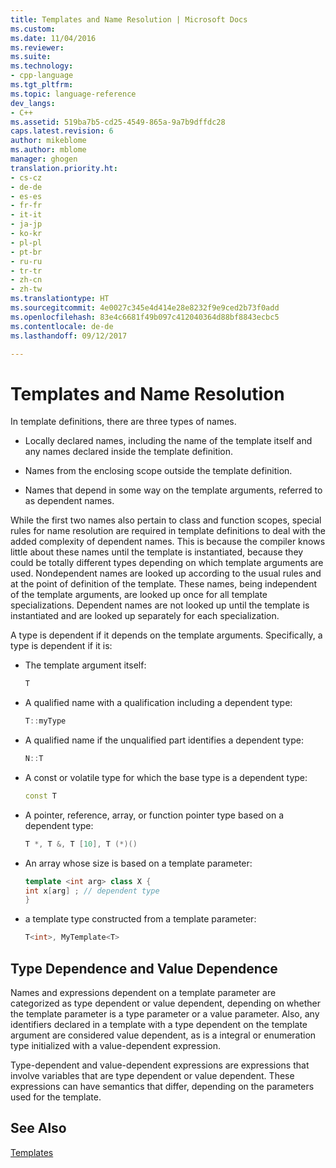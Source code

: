 ```yaml
---
title: Templates and Name Resolution | Microsoft Docs
ms.custom: 
ms.date: 11/04/2016
ms.reviewer: 
ms.suite: 
ms.technology:
- cpp-language
ms.tgt_pltfrm: 
ms.topic: language-reference
dev_langs:
- C++
ms.assetid: 519ba7b5-cd25-4549-865a-9a7b9dffdc28
caps.latest.revision: 6
author: mikeblome
ms.author: mblome
manager: ghogen
translation.priority.ht:
- cs-cz
- de-de
- es-es
- fr-fr
- it-it
- ja-jp
- ko-kr
- pl-pl
- pt-br
- ru-ru
- tr-tr
- zh-cn
- zh-tw
ms.translationtype: HT
ms.sourcegitcommit: 4e0027c345e4d414e28e8232f9e9ced2b73f0add
ms.openlocfilehash: 83e4c6681f49b097c412040364d88bf8843ecbc5
ms.contentlocale: de-de
ms.lasthandoff: 09/12/2017

---
```

# <a name="templates-and-name-resolution"></a>Templates and Name Resolution

In template definitions, there are three types of names.  
  
-   Locally declared names, including the name of the template itself and any names declared inside the template definition.  
  
-   Names from the enclosing scope outside the template definition.  
  
-   Names that depend in some way on the template arguments, referred to as dependent names.  
  
 While the first two names also pertain to class and function scopes, special rules for name resolution are required in template definitions to deal with the added complexity of dependent names. This is because the compiler knows little about these names until the template is instantiated, because they could be totally different types depending on which template arguments are used. Nondependent names are looked up according to the usual rules and at the point of definition of the template. These names, being independent of the template arguments, are looked up once for all template specializations. Dependent names are not looked up until the template is instantiated and are looked up separately for each specialization.  
  
 A type is dependent if it depends on the template arguments. Specifically, a type is dependent if it is:  
  
-   The template argument itself:  
  
    ```cpp
    T  
    ```  
  
-   A qualified name with a qualification including a dependent type:  
  
    ```cpp
    T::myType  
    ```  
  
-   A qualified name if the unqualified part identifies a dependent type:  
  
    ```cpp
    N::T  
    ```  
  
-   A const or volatile type for which the base type is a dependent type:  
  
    ```cpp
    const T  
    ```  
  
-   A pointer, reference, array, or function pointer type based on a dependent type:  
  
    ```cpp
    T *, T &, T [10], T (*)()  
    ```  
  
-   An array whose size is based on a template parameter:  
  
    ```cpp
    template <int arg> class X {  
    int x[arg] ; // dependent type  
    }  
    ```  
  
-   a template type constructed from a template parameter:  
  
    ```cpp
    T<int>, MyTemplate<T>  
    ```  
  
## <a name="type-dependence-and-value-dependence"></a>Type Dependence and Value Dependence

 Names and expressions dependent on a template parameter are categorized as type dependent or value dependent, depending on whether the template parameter is a type parameter or a value parameter. Also, any identifiers declared in a template with a type dependent on the template argument are considered value dependent, as is a integral or enumeration type initialized with a value-dependent expression.  
  
 Type-dependent and value-dependent expressions are expressions that involve variables that are type dependent or value dependent. These expressions can have semantics that differ, depending on the parameters used for the template.  
  
## <a name="see-also"></a>See Also

 [Templates](../cpp/templates-cpp.md)

